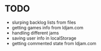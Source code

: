 # TODO

* slurping backlog lists from files
* getting games info from ldjam.com
* handling different jams
* saving user info in localStorage
* getting commented state from ldjam.com
